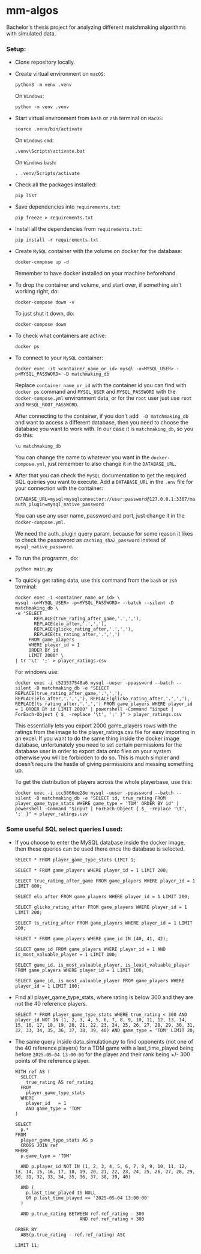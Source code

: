 # mm-algos
Bachelor's thesis project for analyzing different matchmaking algorithms with simulated data. 

### Setup:
- Clone repository locally.
- Create virtual environment on ``macOS``:
  ```
  python3 -m venv .venv
  ```

  On ``Windows``:
  ```
  python -m venv .venv
  ```

- Start virtual environment from ``bash`` or ``zsh`` terminal on ``MacOS``:
  ```
  source .venv/bin/activate
  ```
  On ``Windows`` ``cmd``:
  ```
  .venv\Scripts\activate.bat
  ```
  On ``Windows`` ``bash``:
  ```
  . .venv/Scripts/activate
  ```

- Check all the packages installed:
  ```
  pip list
  ```

- Save dependencies into ``requirements.txt``:
  ```
  pip freeze > requirements.txt
  ```

- Install all the dependencies from ``requirements.txt``:
  ```
  pip install -r requirements.txt
  ```

- Create ``MySQL`` container with the volume on docker for the database:
  ```
  docker-compose up -d
  ```
  Remember to have docker installed on your machine beforehand.

- To drop the container and volume, and start over, if something ain't working right, do:
  ```
  docker-compose down -v
  ```
  To just shut it down, do:
  ```
  docker-compose down
  ```

- To check what containers are active:
  ```
  docker ps
  ```

- To connect to your ``MySQL`` container:
  ```
  docker exec -it <container_name_or_id> mysql -u<MYSQL_USER> -p<MYSQL_PASSWORD> -D matchmaking_db
  ```
  Replace ``container_name_or_id`` with the container id you can find with ``docker ps`` command and ``MYSQL_USER`` and ``MYSQL_PASSWORD`` with the ``docker-compose.yml`` environment data, or for the ``root`` user just use ``root`` and ``MYSQL_ROOT_PASSWORD``.
  
  After connecting to the container, if you don't add `` -D matchmaking_db`` and want to access a different database, then you need to choose the database you want to work with. In our case it is ``matchmaking_db``, so you do this:
  ```
  \u matchmaking_db
  ```
  You can change the name to whatever you want in the ``docker-compose.yml``, just remember to also change it in the ``DATABASE_URL``.

- After that you can check the ``MySQL`` documentation to get the required SQL queries you want to execute. Add a ``DATABASE_URL`` in the ``.env`` file for your connection with the container:
  ```
  DATABASE_URL=mysql+mysqlconnector://user:password@127.0.0.1:3307/matchmaking_db?auth_plugin=mysql_native_password
  ```
  You can use any user name, password and port, just change it in the ``docker-compose.yml``.
  
  We need the auth_plugin query param, because for some reason it likes to check the passoword as ``caching_sha2_password`` instead of ``mysql_native_password``.

- To run the programm, do:
  ```
  python main.py
  ```

- To quickly get rating data, use this command from the ``bash`` or ``zsh`` terminal:
  ```
  docker exec -i <container_name_or_id> \
  mysql -u<MYSQL_USER> -p<MYSQL_PASSWORD> --batch --silent -D matchmaking_db \
  -e "SELECT
         REPLACE(true_rating_after_game,'.',','),
         REPLACE(elo_after,'.',','),
         REPLACE(glicko_rating_after,'.',','),
         REPLACE(ts_rating_after,'.',',')
       FROM game_players
       WHERE player_id = 1
       ORDER BY id
       LIMIT 2000" \
  | tr '\t' ';' > player_ratings.csv
  ```
  For windows use:
  ```
  docker exec -i c523537548a6 mysql -uuser -ppassword --batch --silent -D matchmaking_db -e "SELECT REPLACE(true_rating_after_game,'.',','), REPLACE(elo_after,'.',','), REPLACE(glicko_rating_after,'.',','), REPLACE(ts_rating_after,'.',',') FROM game_players WHERE player_id = 1 ORDER BY id LIMIT 2000" | powershell -Command "$input | ForEach-Object { $_ -replace '\t', ';' }" > player_ratings.csv
  ```
  This essentially lets you export 2000 game_players rows with the ratings from the image to the player_ratings.csv file for easy importing in an excel. If you want to do the same thing inside the docker image database, unfortunately you need to set certain permissions for the database user in order to export data onto files on your system otherwise you will be forbidden to do so. This is much simpler and doesn't require the hastle of giving permissions and messing something up.

  To get the distribution of players across the whole playerbase, use this:
  ```
  docker exec -i ccc3866ee28e mysql -uuser -ppassword --batch --silent -D matchmaking_db -e "SELECT id, true_rating FROM player_game_type_stats WHERE game_type = 'TDM' ORDER BY id" | powershell -Command "$input | ForEach-Object { $_ -replace '\t', ';' }" > player_ratings.csv
  ```

### Some useful SQL select queries I used:
- If you choose to enter the MySQL database inside the docker image, then these queries can be used there once the database is selected.
  ```
  SELECT * FROM player_game_type_stats LIMIT 1;
  ```
  ```
  SELECT * FROM game_players WHERE player_id = 1 LIMIT 200;
  ```
  ```
  SELECT true_rating_after_game FROM game_players WHERE player_id = 1 LIMIT 600;
  ```
  ```
  SELECT elo_after FROM game_players WHERE player_id = 1 LIMIT 200;
  ```
  ```
  SELECT glicko_rating_after FROM game_players WHERE player_id = 1 LIMIT 200;
  ```
  ```
  SELECT ts_rating_after FROM game_players WHERE player_id = 1 LIMIT 200;
  ```
  ```
  SELECT * FROM game_players WHERE game_id IN (40, 41, 42);
  ```
  ```
  SELECT game_id FROM game_players WHERE player_id = 1 AND is_most_valuable_player = 1 LIMIT 100;
  ```
  ```
  SELECT game_id, is_most_valuable_player, is_least_valuable_player FROM game_players WHERE player_id = 1 LIMIT 100;
  ```
  ```
  SELECT game_id, is_most_valuable_player FROM game_players WHERE player_id = 1 LIMIT 100;
  ```
- Find all player_game_type_stats, where rating is below 300 and they are not the 40 reference players.
  ```
  SELECT * FROM player_game_type_stats WHERE true_rating < 300 AND player_id NOT IN (1, 2, 3, 4, 5, 6, 7, 8, 9, 10, 11, 12, 13, 14, 15, 16, 17, 18, 19, 20, 21, 22, 23, 24, 25, 26, 27, 28, 29, 30, 31, 32, 33, 34, 35, 36, 37, 38, 39, 40) AND game_type = 'TDM' LIMIT 20;
  ```
- The same query inside data_simulation.py to find opponents (not one of the 40 reference players) for a TDM game with a last_time_played being before ``2025-05-04 13:00:00`` for the player and their rank being +/- 300 points of the reference player.
  ```
  WITH ref AS (
    SELECT
      true_rating AS ref_rating
    FROM
      player_game_type_stats
    WHERE
      player_id   = 1
      AND game_type = 'TDM'
  )

  SELECT
    p.*
  FROM
    player_game_type_stats AS p
    CROSS JOIN ref
  WHERE
    p.game_type = 'TDM'

    AND p.player_id NOT IN (1, 2, 3, 4, 5, 6, 7, 8, 9, 10, 11, 12, 13, 14, 15, 16, 17, 18, 19, 20, 21, 22, 23, 24, 25, 26, 27, 28, 29, 30, 31, 32, 33, 34, 35, 36, 37, 38, 39, 40)

    AND (
      p.last_time_played IS NULL
      OR p.last_time_played <= '2025-05-04 13:00:00'
    )

    AND p.true_rating BETWEEN ref.ref_rating - 300
                          AND ref.ref_rating + 300

  ORDER BY
    ABS(p.true_rating - ref.ref_rating) ASC

  LIMIT 11;
  ```